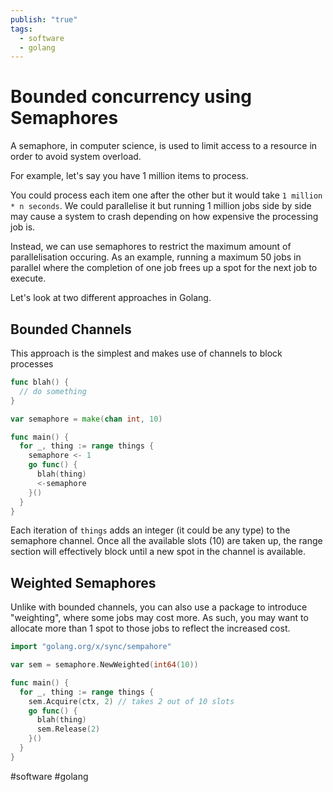 ```yaml
---
publish: "true"
tags:
  - software
  - golang
---
```

# Bounded concurrency using Semaphores

A semaphore, in computer science, is used to limit access to a resource in order to avoid system overload.

For example, let's say you have 1 million items to process.

You could process each item one after the other but it would take `1 million * n seconds`. We could parallelise it but running 1 million jobs side by side may cause a system to crash depending on how expensive the processing job is.

Instead, we can use semaphores to restrict the maximum amount of parallelisation occuring. As an example, running a maximum 50 jobs in parallel where the completion of one job frees up a spot for the next job to execute.

Let's look at two different approaches in Golang.

## Bounded Channels

This approach is the simplest and makes use of channels to block processes

```go
func blah() {
  // do something
}

var semaphore = make(chan int, 10)

func main() {
  for _, thing := range things {
    semaphore <- 1
    go func() {
      blah(thing)
      <-semaphore
    }()
  }
}
```

Each iteration of `things` adds an integer (it could be any type) to the semaphore channel. Once all the available slots (10) are taken up, the range section will effectively block until a new spot in the channel is available.

## Weighted Semaphores

Unlike with bounded channels, you can also use a package to introduce "weighting", where some jobs may cost more. As such, you may want to allocate more than 1 spot to those jobs to reflect the increased cost.

```go
import "golang.org/x/sync/sempahore"

var sem = semaphore.NewWeighted(int64(10))

func main() {
  for _, thing := range things {
    sem.Acquire(ctx, 2) // takes 2 out of 10 slots
    go func() {
      blah(thing)
      sem.Release(2)
    }()
  }
}
```

#software #golang 